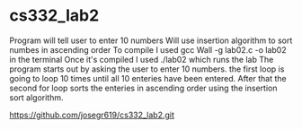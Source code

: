 # cs332_lab2
Program will tell user to enter 10 numbers
Will use insertion algorithm to sort numbes in ascending order
To compile I used gcc Wall -g lab02.c -o lab02 in the terminal
Once it's compiled I used ./lab02 which runs the lab
The program starts out by asking the user to enter 10 numbers.
the first loop is going to loop 10 times until all 10 enteries have been entered.
After that the second for loop sorts the enteries in ascending order using the insertion sort algorithm.

https://github.com/josegr619/cs332_lab2.git
